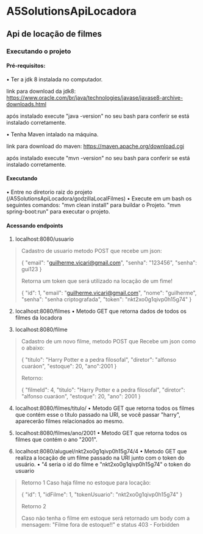 # A5SolutionsApiLocadora
## Api de locação de filmes

### Executando o projeto

#### Pré-requisitos:
• Ter a jdk 8 instalada no computador.

  link para download da jdk8: https://www.oracle.com/br/java/technologies/javase/javase8-archive-downloads.html
  
  após instalado execute "java -version" no seu bash para conferir se está instalado corretamente.

• Tenha Maven intalado na máquina.

  link para download do maven: https://maven.apache.org/download.cgi
  
  após instalado execute "mvn -version" no seu bash para conferir se está instalado corretamente.

#### Executando 
• Entre no diretorio raiz do projeto (/A5SolutionsApiLocadora/godzillaLocalFilmes)
• Execute em um bash os seguintes comandos:
   "mvn clean install" para buildar o Projeto.
   "mvn spring-boot:run" para executar o projeto.

#### Acessando endpoints 
1. localhost:8080/usuario
>Cadastro de usuario metodo POST que recebe um json:
>
>{
>    "email": "guilherme.vicari@gmail.com",
>    "senha": "123456",
>    "senha": gui123
>}
>
>Retorna um token que será utilizado na locação de um fime!
>
>{
>    "id": 1,
>    "email": "guilherme.vicari@gmail.com",
>    "nome": "guilherme",
>    "senha": "senha criptografada",
>    "token": "nkt2xo0g1qivp0h15g74"
>}
>
2. localhost:8080/filmes
• Metodo GET que retorna dados de todos os filmes da locadora 

3. localhost:8080/filme
>Cadastro de um novo filme, metodo POST que Recebe um json como o abaixo:
>
>{
>    "titulo": "Harry Potter e a pedra filosofal",
>    "diretor": "alfonso cuaráon",
>    "estoque": 20,
>    "ano":2001
>}
>
>Retorno:
>
>{
>    "filmeId": 4,
>    "titulo": "Harry Potter e a pedra filosofal",
>    "diretor": "alfonso cuaráon",
>    "estoque": 20,
>    "ano": 2001
>}
>

4. localhost:8080/filmes/titulo/<nome de filme>
• Metodo GET que retorna todos os filmes que contém esse o título passado na URI, se você passar "harry", aparecerão filmes relacionados ao mesmo.

5. localhost:8080/filmes/ano/2001
• Metodo GET que retorna todos os filmes que contém o ano "2001".

6. localhost:8080/aluguel/nkt2xo0g1qivp0h15g74/4
• Metodo GET que realiza a locação de um filme passado na URI junto com o token do usuário.
• "4 seria o id do filme e "nkt2xo0g1qivp0h15g74" o token do usuario
>Retorno 1
>Caso haja filme no estoque para locação:
>
>{
>    "id": 1,
>    "idFilme": 1,
>    "tokenUsuario": "nkt2xo0g1qivp0h15g74"
>}
>
>Retorno 2 
>
>Caso não tenha o filme em estoque será retornado um body com a mensagem: "Filme fora de estoque!!" e status 403 - Forbidden
>
